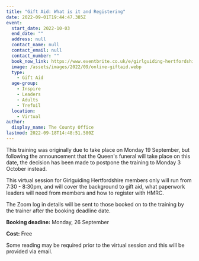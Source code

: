```yaml
---
title: "Gift Aid: What is it and Registering"
date: 2022-09-01T19:44:47.385Z
event:
  start_date: 2022-10-03
  end_date: ""
  address: null
  contact_name: null
  contact_email: null
  contact_number: ""
  book_now_link: https://www.eventbrite.co.uk/e/girlguiding-hertfordshire-gift-aid-session-1-what-it-is-and-registering-tickets-397783159137
  image: /assets/images/2022/09/online-giftaid.webp
  type:
    - Gift Aid
  age-group:
    - Inspire
    - Leaders
    - Adults
    - Trefoil
  location:
    - Virtual
author:
  display_name: The County Office
lastmod: 2022-09-18T14:48:51.580Z
---
```

This training was originally due to take place on Monday 19 September, but following the announcement that the Queen's funeral will take place on this date, the decision has been made to postpone the training to Monday 3 October instead.

This virtual session for Girlguiding Hertfordshire members only will run from 7:30 - 8:30pm, and will cover the background to gift aid, what paperwork leaders will need from members and how to register with HMRC.

The Zoom log in details will be sent to those booked on to the training by the trainer after the booking deadline date.

**Booking deadine:** Monday, 26 September

**Cost:** Free

Some reading may be required prior to the virtual session and this will be provided via email.
